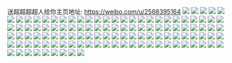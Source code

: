 送超超超超人给你主页地址: https://weibo.com/u/2568395164 
![](https://wx4.sinaimg.cn/mw2000/9916999cly1h90nz42dplj22eo37knpg.jpg) 
![](https://wx4.sinaimg.cn/mw2000/9916999cly1h7ouaumyzbj20u01g3105.jpg) 
![](https://wx4.sinaimg.cn/mw2000/9916999cly1h7ouavmtyhj20u01sv7d5.jpg) 
![](https://wx4.sinaimg.cn/mw2000/9916999cly1h7ouawfe5bj20u01svgu9.jpg) 
![](https://wx4.sinaimg.cn/mw2000/9916999cly1h7ouaxak15j20u01sv476.jpg) 
![](https://wx4.sinaimg.cn/mw2000/9916999cly1h4i3w5d8x0j20u0140jzs.jpg) 
![](https://wx4.sinaimg.cn/mw2000/9916999cly1h4i40e9634j21400u0451.jpg) 
![](https://wx4.sinaimg.cn/mw2000/9916999cly1h411s0fwb9j21kw1kwals.jpg) 
![](https://wx4.sinaimg.cn/mw2000/9916999cly1h1ub3uwtuhj20u0140wqk.jpg) 
![](https://wx4.sinaimg.cn/mw2000/9916999cly1h1ub3vh24rj20u0140dpw.jpg) 
![](https://wx4.sinaimg.cn/mw2000/9916999cly1h1ub3w1il0j20u0140qdt.jpg) 
![](https://wx4.sinaimg.cn/mw2000/9916999cly1h1ub3wjvtnj21400u0k2o.jpg) 
![](https://wx4.sinaimg.cn/mw2000/9916999cly1h1ub3wwy9gj20u014077c.jpg) 
![](https://wx4.sinaimg.cn/mw2000/9916999cly1gxzljk1cp3j211i0u0hdt.jpg) 
![](https://wx4.sinaimg.cn/mw2000/9916999cly1gwzmt8pvz3j20u00u0jv9.jpg) 
![](https://wx4.sinaimg.cn/mw2000/9916999cly1gtk2yeqpr3j2094094jrf.jpg) 
![](https://wx4.sinaimg.cn/mw2000/9916999cly1gthwbh163lj217g17gdy5.jpg) 
![](https://wx4.sinaimg.cn/mw2000/9916999cly1gthwbk6oarj217g17g4ip.jpg) 
![](https://wx4.sinaimg.cn/mw2000/9916999cly1gthwbm4wofj217g17g496.jpg) 
![](https://wx4.sinaimg.cn/mw2000/9916999cly1gthwbtjpbrj21w02ionpd.jpg) 
![](https://wx4.sinaimg.cn/mw2000/9916999cly1gtgljwr3f6j20qo0vt76o.jpg) 
![](https://wx4.sinaimg.cn/mw2000/9916999cly1gtfi0277jej20qo0ra0vq.jpg) 
![](https://wx4.sinaimg.cn/mw2000/9916999cly1gsz4ab49tsj20qo0iwdni.jpg) 
![](https://wx4.sinaimg.cn/mw2000/9916999cly1gqc9xgew6gj22io1w07wj.jpg) 
![](https://wx4.sinaimg.cn/mw2000/9916999cly1gqc9xmxdqvj2240201npd.jpg) 
![](https://wx4.sinaimg.cn/mw2000/9916999cly1gp144eldkij20qo0sk0uv.jpg) 
![](https://wx4.sinaimg.cn/mw2000/9916999cly1gp144phnryj20qo0oowgs.jpg) 
![](https://wx4.sinaimg.cn/mw2000/9916999cly1gnqoqsntm4j21400u0wmy.jpg) 
![](https://wx4.sinaimg.cn/mw2000/9916999cly1gnlt2nk2y8j20u00u0jwf.jpg) 
![](https://wx4.sinaimg.cn/mw2000/9916999cly1glotaxsvipj213y0u07rq.jpg) 
![](https://wx4.sinaimg.cn/mw2000/9916999cly1gl6x86fgl6j20qo0xvaar.jpg) 
![](https://wx4.sinaimg.cn/mw2000/9916999cly1gkupw66ouzj20u007v77n.jpg) 
![](https://wx4.sinaimg.cn/mw2000/9916999cly1gjokmjyvchj21w02iohdv.jpg) 
![](https://wx4.sinaimg.cn/mw2000/9916999cly1gjokmleckrj21w02ioe83.jpg) 
![](https://wx4.sinaimg.cn/mw2000/9916999cly1gislatk6ntj20u0140ac0.jpg) 
![](https://wx4.sinaimg.cn/mw2000/9916999cly1gislau3g28j20u00u40uk.jpg) 
![](https://wx4.sinaimg.cn/mw2000/9916999cly1gislaumf8kj20u0140wgm.jpg) 
![](https://wx4.sinaimg.cn/mw2000/9916999cgy1gi09e93wp7j20go0go0xj.jpg) 
![](https://wx4.sinaimg.cn/mw2000/9916999cgy1gh3rhn0tymj20ip0dqaav.jpg) 
![](https://wx4.sinaimg.cn/mw2000/9916999cgy1ggsm9582g7j20hb0hb0tm.jpg) 
![](https://wx4.sinaimg.cn/mw2000/9916999cgy1ggpyk8sub4j20qo1elgqs.jpg) 
![](https://wx4.sinaimg.cn/mw2000/9916999cgy1ggdbalg2qnj20qo0peq5j.jpg) 
![](https://wx4.sinaimg.cn/mw2000/9916999cgy1gg9xxjjyvnj20qo0qotbl.jpg) 
![](https://wx4.sinaimg.cn/mw2000/9916999cgy1gg55d82yshj215o1qihdt.jpg) 
![](https://wx4.sinaimg.cn/mw2000/9916999cgy1gg55dc0mbvj215o276kjm.jpg) 
![](https://wx4.sinaimg.cn/mw2000/9916999cgy1gg55de0upcj215o1ax4qp.jpg) 
![](https://wx4.sinaimg.cn/mw2000/9916999cgy1gfxslj1ttdj21ac1ackdl.jpg) 
![](https://wx4.sinaimg.cn/mw2000/006vZnzHly1gel3txa9alg308c08cq49.jpg) 
![](https://wx4.sinaimg.cn/mw2000/9916999cgy1gf224313kgj20qo100q5k.jpg) 
![](https://wx4.sinaimg.cn/mw2000/9916999cgy1gey3gpsjt1j20w91ae14y.jpg) 
![](https://wx4.sinaimg.cn/mw2000/9916999cgy1geqp4p9j6zj22tc240e81.jpg) 
![](https://wx4.sinaimg.cn/mw2000/9916999cgy1gejhl25h1bj20qo0p00u0.jpg) 
![](https://wx4.sinaimg.cn/mw2000/9916999cgy1geiaxl6vqej21v21edahp.jpg) 
![](https://wx4.sinaimg.cn/mw2000/9916999cgy1gefq46jf8sj20qo0n2dgp.jpg) 
![](https://wx4.sinaimg.cn/mw2000/9916999cgy1gedmoa37pjj217g16kdjv.jpg) 
![](https://wx4.sinaimg.cn/mw2000/9916999cgy1gebe3t1ol7j20qo1897bh.jpg) 
![](https://wx4.sinaimg.cn/mw2000/9916999cgy1ge5nx98sv1j20qo0s3mzy.jpg) 
![](https://wx4.sinaimg.cn/mw2000/9916999cgy1gdg8iimnhvj20ny1f6n3x.jpg) 
![](https://wx4.sinaimg.cn/mw2000/9916999cgy1gdg8iquq2lj20om1f6n4c.jpg) 
![](https://wx4.sinaimg.cn/mw2000/9916999cgy1gd5j3m8zmaj21400u07np.jpg) 
![](https://wx4.sinaimg.cn/mw2000/9916999cgy1gd5j3ocj6yj20qo0xbjwh.jpg) 
![](https://wx4.sinaimg.cn/mw2000/9916999cgy1gd5j3ump6xj21hd0ome2r.jpg) 
![](https://wx4.sinaimg.cn/mw2000/9916999cgy1gd24b14o7fj20u00u0tea.jpg) 
![](https://wx4.sinaimg.cn/mw2000/9916999cgy1gd249qivywj20qo0n9dhz.jpg) 
![](https://wx4.sinaimg.cn/mw2000/9916999cgy1gd248u2o1gj20qo0o1gnx.jpg) 
![](https://wx4.sinaimg.cn/mw2000/9916999cgy1gcjqo4s0v6j20qo0pymze.jpg) 
![](https://wx4.sinaimg.cn/mw2000/9916999cgy1gcgcen316sj20qo0op0uk.jpg) 
![](https://wx4.sinaimg.cn/mw2000/9916999cgy1gc9ipiaflzj20qo0s1jth.jpg) 
![](https://wx4.sinaimg.cn/mw2000/9916999cgy1gc5hwpco8lj20qo0ivtb0.jpg) 
![](https://wx4.sinaimg.cn/mw2000/9916999cgy1gc5hwriwzej20qo18i78t.jpg) 
![](https://wx4.sinaimg.cn/mw2000/9916999cgy1gc5hwtq4p7j20qo0hwjta.jpg) 
![](https://wx4.sinaimg.cn/mw2000/9916999cgy1gbu7lz9c10j20qo0nrmz8.jpg) 
![](https://wx4.sinaimg.cn/mw2000/9916999cgy1gbiw3b9el3j20ty0qojwg.jpg) 
![](https://wx4.sinaimg.cn/mw2000/9916999cgy1gbhlta43qnj20qo0qodht.jpg) 
![](https://wx4.sinaimg.cn/mw2000/9916999cgy1gbhltqmplhj20qo0qowhv.jpg) 
![](https://wx4.sinaimg.cn/mw2000/9916999cgy1gbhlw6hjiuj21901907wh.jpg) 
![](https://wx4.sinaimg.cn/mw2000/9916999cgy1gbhlwl8d6cj20qo0qodi9.jpg) 
![](https://wx4.sinaimg.cn/mw2000/9916999cgy1gbcutdq3y5j212i0kc4qc.jpg) 
![](https://wx4.sinaimg.cn/mw2000/9916999cgy1gaeg1f9skcj215o2bdb29.jpg) 
![](https://wx4.sinaimg.cn/mw2000/9916999cgy1gaatpw6mhrj20qj1f676w.jpg) 
![](https://wx4.sinaimg.cn/mw2000/9916999cgy1gaatpxnlvaj20q31f6n0k.jpg) 
![](https://wx4.sinaimg.cn/mw2000/9916999cgy1gaatpz1ppvj20pu1f6gow.jpg) 
![](https://wx4.sinaimg.cn/mw2000/9916999cgy1ga41qqgf0tj24tc37kb2h.jpg) 
![](https://wx4.sinaimg.cn/mw2000/9916999cgy1ga41r1rv5cj21ls1aedv8.jpg) 
![](https://wx4.sinaimg.cn/mw2000/9916999cgy1ga41s0cfvbj20qo0hbabo.jpg) 
![](https://wx4.sinaimg.cn/mw2000/9916999cgy1g91rqen1gzj20hs0hstal.jpg) 
![](https://wx4.sinaimg.cn/mw2000/9916999cgy1g8q77ygv13j217g17gkjl.jpg) 
![](https://wx4.sinaimg.cn/mw2000/9916999cgy1g8kch5zikpj20u00g1dgs.jpg) 
![](https://wx4.sinaimg.cn/mw2000/9916999cgy1g8kch6shjcj20u00g1ab5.jpg) 
![](https://wx4.sinaimg.cn/mw2000/9916999cgy1g844y3iwbuj20u00u045d.jpg) 
![](https://wx4.sinaimg.cn/mw2000/9916999cgy1g844y51kykj20u00u0af7.jpg) 
![](https://wx4.sinaimg.cn/mw2000/9916999cgy1g844yfwnj4j21o013bx6p.jpg) 
![](https://wx4.sinaimg.cn/mw2000/9916999cgy1g844yu0ficj21o0190kjm.jpg) 
![](https://wx4.sinaimg.cn/mw2000/9916999cgy1g7qgtmsy9uj20u0142n35.jpg) 
![](https://wx4.sinaimg.cn/mw2000/9916999cgy1g7qgtnulaaj20tx1o0nc1.jpg) 
![](https://wx4.sinaimg.cn/mw2000/9916999cgy1g7qgtp36v6j20u0142qcw.jpg) 
![](https://wx4.sinaimg.cn/mw2000/9916999cgy1g7qgtq7nd6j20u0142aki.jpg) 
![](https://wx4.sinaimg.cn/mw2000/9916999cgy1g7qgtr3illj20u014278x.jpg) 
![](https://wx4.sinaimg.cn/mw2000/9916999cgy1g7psvfrduzj20u00u0wm1.jpg) 
![](https://wx4.sinaimg.cn/mw2000/9916999cly1g4fznm7xc2j21dc0wwtgo.jpg) 
![](https://wx4.sinaimg.cn/mw2000/9916999cly1g4fznnhyqjj21dc0ww47t.jpg) 
![](https://wx4.sinaimg.cn/mw2000/9916999cly1g4fznkrfvyj21dc0wwqv5.jpg) 
![](https://wx4.sinaimg.cn/mw2000/9916999cly1g3715msrkxj215o15mkjm.jpg) 
![](https://wx4.sinaimg.cn/mw2000/9916999cly1g35z0jh4nqj22c02c07wh.jpg) 
![](https://wx4.sinaimg.cn/mw2000/9916999cly1fup4yz9b8rj20k00lrac7.jpg) 
![](https://wx4.sinaimg.cn/mw2000/9916999cgy1ftnnnjd68lj20ku0kuacz.jpg) 
![](https://wx4.sinaimg.cn/mw2000/9916999cgy1ftnnnk109ej20ku0kutc8.jpg) 
![](https://wx4.sinaimg.cn/mw2000/9916999cgy1ftnnnlhvswj20ku0kun0l.jpg) 
![](https://wx4.sinaimg.cn/mw2000/9916999cgy1ftnnnm3k7xj20ku0kxgpu.jpg) 
![](https://wx4.sinaimg.cn/mw2000/9916999cgy1ftnnnig42hj20v90kun1q.jpg) 
![](https://wx4.sinaimg.cn/mw2000/9916999cgy1ftnnnkvb9ij20ku0kugo0.jpg) 
![](https://wx4.sinaimg.cn/mw2000/9916999cly1ftauxj20e9j20f00qn3zo.jpg) 
![](https://wx4.sinaimg.cn/mw2000/9916999cly1fsmonhch3ij20ku112jvq.jpg) 
![](https://wx4.sinaimg.cn/mw2000/9916999cly1frlit5n17gj20ku0kun0m.jpg) 
